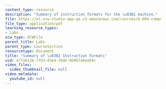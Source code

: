 ```yaml
---
content_type: resource
description: "Summary of instruction formats for the \u03B2 machine."
file: https://ol-ocw-studio-app-qa.s3.amazonaws.com/courses/6-004-computation-structures-spring-2009/477a612b77d3d3e439de0d4b7a6ee64c_MIT6_004s09_lab_beta_summary.pdf
file_type: application/pdf
learning_resource_types:
- Labs
ocw_type: OCWFile
parent_title: Labs
parent_type: CourseSection
resourcetype: Document
title: "Summary of \u03B2 Instruction Formats"
uid: 477a612b-77d3-d3e4-39de-0d4b7a6ee64c
video_files:
  video_thumbnail_file: null
video_metadata:
  youtube_id: null
---
```

